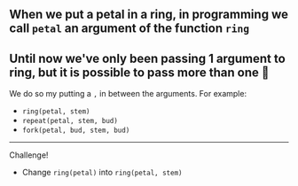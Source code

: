 When we put a petal in a ring, in programming we call `petal` an argument of the function `ring`
---
Until now we've only been passing 1 argument to ring, but it is possible to pass more than one 🤯
---
We do so my putting a `,` in between the arguments. For example:
- `ring(petal, stem)`
- `repeat(petal, stem, bud)`
- `fork(petal, bud, stem, bud)`

---
Challenge!
- Change `ring(petal)` into `ring(petal, stem)`